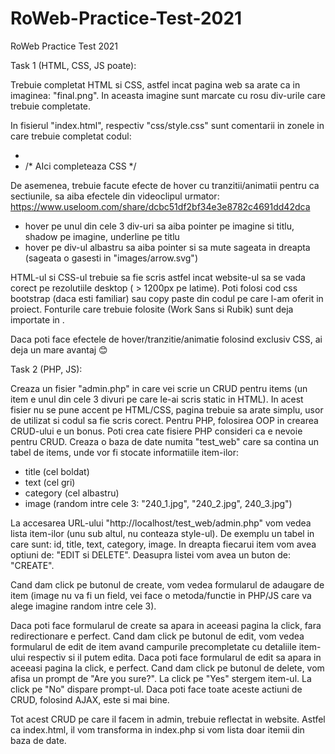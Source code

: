 # RoWeb-Practice-Test-2021
RoWeb Practice Test 2021

Task 1 (HTML, CSS, JS poate):

Trebuie completat HTML si CSS, astfel incat pagina web sa arate ca in imaginea: "final.png". In aceasta imagine sunt marcate cu rosu div-urile care trebuie completate.

In fisierul "index.html", respectiv "css/style.css" sunt comentarii in zonele in care trebuie completat codul:
- <!-- Aici completeaza HTML -->
- /* AIci completeaza CSS */

De asemenea, trebuie facute efecte de hover cu tranzitii/animatii pentru ca sectiunile, sa aiba efectele din videoclipul urmator: https://www.useloom.com/share/dcbc51df2bf34e3e8782c4691dd42dca
- hover pe unul din cele 3 div-uri sa aiba pointer pe imagine si titlu, shadow pe imagine, underline pe titlu
- hover pe div-ul albastru sa aiba pointer si sa mute sageata in dreapta (sageata o gasesti in "images/arrow.svg")

HTML-ul si CSS-ul trebuie sa fie scris astfel incat website-ul sa se vada corect pe rezolutiile desktop ( > 1200px pe latime).
Poti folosi cod css bootstrap (daca esti familiar) sau copy paste din codul pe care l-am oferit in proiect.
Fonturile care trebuie folosite (Work Sans si Rubik) sunt deja importate in <head>.

Daca poti face efectele de hover/tranzitie/animatie folosind exclusiv CSS, ai deja un mare avantaj 😊

Task 2 (PHP, JS):

Creaza un fisier "admin.php" in care vei scrie un CRUD pentru items (un item e unul din cele 3 divuri pe care le-ai scris static in HTML).
In acest fisier nu se pune accent pe HTML/CSS, pagina trebuie sa arate simplu, usor de utilizat si codul sa fie scris corect.
Pentru PHP, folosirea OOP in crearea CRUD-ului e un bonus. Poti crea cate fisiere PHP consideri ca e nevoie pentru CRUD.
Creaza o baza de date numita "test_web" care sa contina un tabel de items, unde vor fi stocate informatiile item-ilor:
- title (cel boldat)
- text (cel gri)
- category (cel albastru)
- image (random intre cele 3: "240_1.jpg", "240_2.jpg", 240_3.jpg")

La accesarea URL-ului "http://localhost/test_web/admin.php" vom vedea lista item-ilor (unu sub altul, nu conteaza style-ul). De exemplu un tabel in care <th> sunt: id, title, text, category, image.
In dreapta fiecarui item vom avea optiuni de: "EDIT si DELETE".
Deasupra listei vom avea un buton de: "CREATE".

Cand dam click pe butonul de create, vom vedea formularul de adaugare de item (image nu va fi un field, vei face o metoda/functie in PHP/JS care va alege imagine random intre cele 3).

Daca poti face formularul de create sa apara in aceeasi pagina la click, fara redirectionare e perfect.
Cand dam click pe butonul de edit, vom vedea formularul de edit de item avand campurile precompletate cu detaliile item-ului respectiv si il putem edita. Daca poti face formularul de edit sa apara in aceeasi pagina la click, e perfect.
Cand dam click pe butonul de delete, vom afisa un prompt de "Are you sure?". La click pe "Yes" stergem item-ul. La click pe "No" dispare prompt-ul.
Daca poti face toate aceste actiuni de CRUD, folosind AJAX, este si mai bine.

Tot acest CRUD pe care il facem in admin, trebuie reflectat in website.
Astfel ca index.html, il vom transforma in index.php si vom lista doar itemii din baza de date.
